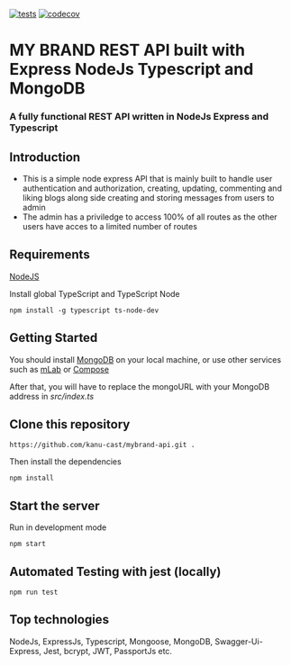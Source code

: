 [![tests](https://github.com/kanu-cast/mybrand-api/actions/workflows/tests.yml/badge.svg)](https://github.com/kanu-cast/mybrand-api/actions/workflows/tests.yml)
[![codecov](https://codecov.io/github/kanu-cast/mybrand-api/graph/badge.svg?token=DH83XJ7PBN)](https://codecov.io/github/kanu-cast/mybrand-api)

# MY BRAND REST API built with Express NodeJs Typescript and MongoDB

### A fully functional REST API written in NodeJs Express and Typescript

## Introduction

* This is a simple node express API that is mainly built to handle user authentication and authorization, creating, updating, commenting and  liking blogs along side creating and storing messages from users to admin
* The admin has a priviledge to access 100% of all routes as the other users have acces to a limited number of routes

## Requirements

[NodeJS](https://nodejs.org/en/)

Install global TypeScript and TypeScript Node

```
npm install -g typescript ts-node-dev
```

## Getting Started

You should install [MongoDB](https://docs.mongodb.com/manual/administration/install-community/) on your local machine, or use other services such as [mLab](https://mlab.com/) or [Compose](https://www.compose.com/compare/mongodb)

After that, you will have to replace the mongoURL with your MongoDB address in *src/index.ts*
 
## Clone this repository

```
https://github.com/kanu-cast/mybrand-api.git .
```

Then install the dependencies

```
npm install
```

## Start the server

Run in development mode

```
npm start
```

## Automated Testing with jest (locally)

```
npm run test
```

## Top technologies
NodeJs, ExpressJs, Typescript, Mongoose, MongoDB, Swagger-Ui-Express, Jest, bcrypt, JWT, PassportJs etc.
